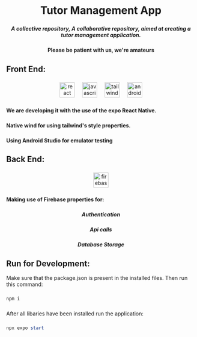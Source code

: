 <h1 align="center">Tutor Management App</h1>

###

<h5 align="center">A collective repository, A collaborative repository, aimed at creating a tutor management application.</h5>

###

<h4 align="center">Please be patient with us, we're amateurs</h4>

###

<h2 align="left">Front End:</h2>

###

<div align="center">
  <img src="https://cdn.jsdelivr.net/gh/devicons/devicon/icons/react/react-original.svg" height="40" alt="react logo"  />
  <img width="12" />
  <img src="https://cdn.jsdelivr.net/gh/devicons/devicon/icons/javascript/javascript-original.svg" height="40" alt="javascript logo"  />
  <img width="12" />
  <img src="https://cdn.jsdelivr.net/gh/devicons/devicon/icons/tailwindcss/tailwindcss-original-wordmark.svg" height="40" alt="tailwindcss logo"  />
  <img width="12" />
  <img src="https://cdn.jsdelivr.net/gh/devicons/devicon/icons/androidstudio/androidstudio-original.svg" height="40" alt="androidstudio logo"  />
</div>

###

<h4 align="left">We are developing it with the use of the expo React Native.</h4>

###

<h4 align="left">Native wind for using tailwind's style properties.</h4>

###

<h4 align="left">Using Android Studio for emulator testing</h4>

###

<h2 align="left">Back End:</h2>

###

<div align="center">
  <img src="https://cdn.jsdelivr.net/gh/devicons/devicon/icons/firebase/firebase-plain.svg" height="40" alt="firebase logo"  />
</div>

###

<h4 align="left">Making use of Firebase properties for:</h4>

###

<h5 align="center">Authentication</h5>

###

<h5 align="center">Api calls</h5>

###

<h5 align="center">Database Storage</h5>

###

<h2 align="left">Run for Development: </h2>

Make sure that the package.json is present in the installed files. Then run this command:

###

```powershell
npm i
```
###

After all libaries have been installed run the application:
###
```powershell
npx expo start 
```
###

